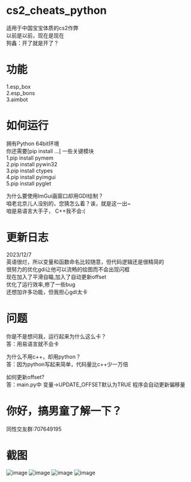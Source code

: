 # cs2_cheats_python
适用于中国宝宝体质的cs2作弊  
以前是以前，现在是现在  
狗鑫：开了就是开了？  

# 功能
1.esp_box  
2.esp_bons  
3.aimbot  
# 如何运行
 拥有Python 64bit环境  
你还需要[pip install ...] 一些关键模块  
1.pip install pymem  
2.pip install pywin32  
3.pip install ctypes  
4.pip install pyimgui   
5.pip install pyglet  
  
为什么要使用ImGui画窗口却用GDI绘制？   
咱老北京儿人没别的，您猜怎么着？诶，就是这一出~  
咱是易语言大手子， C++我不会:(


# 更新日志
2023/12/7  
英语很烂，所以变量和函数命名比较随意，但代码逻辑还是很精简的  
很努力的优化gdi让他可以流畅的绘图而不会出现闪框  
现在加入了平滑自瞄,加入了自动更新offset  
优化了运行效率,修了一些bug  
还想加许多功能，但我担心gdi太卡  
# 问题
你是不是想问我，运行起来为什么这么卡？  
答：用易语言就不会卡  

为什么不用c++，却用python？  
答：因为python写起来简单，代码量比c++少一万倍  

如何更新offset?  
答：main.py中 变量->UPDATE_OFFSET默认为TRUE 程序会自动更新偏移量  
# 你好，搞男童了解一下？
同性交友群:707649195  
# 截图
![image](https://github.com/Retmon403/cs2_cheats_python/blob/main/3.gif)
![image](https://github.com/Retmon403/cs2_cheats_python/blob/main/4.png)
![image](https://github.com/Retmon403/cs2_cheats_python/blob/main/1.png)
![image](https://github.com/Retmon403/cs2_cheats_python/blob/main/2.png)

